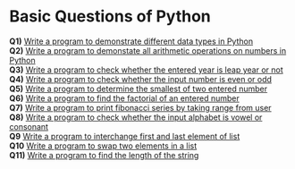 # Basic Questions of Python
**Q1)** [Write a program to demonstrate different data types in Python](https://github.com/bishtanuj/python/blob/main/Basic%20Questions/Question_1.py)<br>
**Q2)** [Write a program to demonstate all arithmetic operations on numbers in Python](https://github.com/bishtanuj/python/blob/main/Basic%20Questions/Question_2.py)<br>
**Q3)** [Write a program to check whether the entered year is leap year or not](https://github.com/bishtanuj/python/blob/main/Basic%20Questions/Question_3.py)<br>
**Q4)** [Write a program to check whether the input number is even or odd](https://github.com/bishtanuj/python/blob/main/Basic%20Questions/Question_4.py)<br>
**Q5)** [Write a program to determine the smallest of two entered number](https://github.com/bishtanuj/python/blob/main/Basic%20Questions/Question_5.py)<br>
**Q6)** [Write a program to find the factorial of an entered number](https://github.com/bishtanuj/python/blob/main/Basic%20Questions/Question_6.py)<br>
**Q7)** [Write a program to print fibonacci series by taking range from user](https://github.com/bishtanuj/python/blob/main/Basic%20Questions/Question_7.py)<br>
**Q8)** [Write a program to check whether the input alphabet is vowel or consonant](https://github.com/bishtanuj/python/blob/main/Basic%20Questions/Question_8.py)<br>
**Q9** [Write a program to interchange first and last element of list](https://github.com/bishtanuj/python/blob/main/Basic%20Questions/Question_9.py)<br>
**Q10** [Write a program to swap two elements in a list](https://github.com/bishtanuj/python/blob/main/Basic%20Questions/Question_10.py)<br>
**Q11)** [Write a program to find the length of the string](https://github.com/bishtanuj/python/blob/main/Basic%20Questions/Question_11.py)<br>
